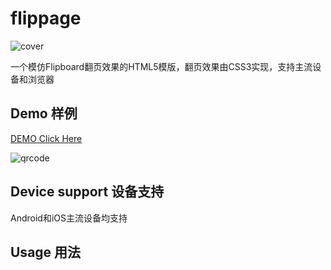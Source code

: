 # flippage
![cover](https://nanwangjkl.github.io/flippage/cover.gif)

一个模仿Flipboard翻页效果的HTML5模版，翻页效果由CSS3实现，支持主流设备和浏览器

## Demo 样例
[DEMO Click Here](https://nanwangjkl.github.io/flippage/index.html)

![qrcode](https://nanwangjkl.github.io/flippage/qrcode.png)

## Device support 设备支持
Android和iOS主流设备均支持
## Usage 用法
